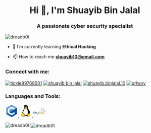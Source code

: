 <h1 align="center">Hi 👋, I'm Shuayib Bin Jalal</h1>
<h3 align="center">A passionate cyber security specialist</h3>

<p align="left"> <img src="https://komarev.com/ghpvc/?username=dreadb0t&label=Profile%20views&color=0e75b6&style=flat" alt="dreadb0t" /> </p>

- 🌱 I’m currently learning **Ethical Hacking**

- 📫 How to reach me **shuayib10@gmail.com**

<h3 align="left">Connect with me:</h3>
<p align="left">
<a href="https://twitter.com/tickle99768501" target="blank"><img align="center" src="https://raw.githubusercontent.com/rahuldkjain/github-profile-readme-generator/master/src/images/icons/Social/twitter.svg" alt="tickle99768501" height="30" width="40" /></a>
<a href="https://linkedin.com/in/shuayib bin jalal" target="blank"><img align="center" src="https://raw.githubusercontent.com/rahuldkjain/github-profile-readme-generator/master/src/images/icons/Social/linked-in-alt.svg" alt="shuayib bin jalal" height="30" width="40" /></a>
<a href="https://fb.com/shuayib.binjalal.10" target="blank"><img align="center" src="https://raw.githubusercontent.com/rahuldkjain/github-profile-readme-generator/master/src/images/icons/Social/facebook.svg" alt="shuayib.binjalal.10" height="30" width="40" /></a>
<a href="https://instagram.com/qrlwxv" target="blank"><img align="center" src="https://raw.githubusercontent.com/rahuldkjain/github-profile-readme-generator/master/src/images/icons/Social/instagram.svg" alt="qrlwxv" height="30" width="40" /></a>
</p>

<h3 align="left">Languages and Tools:</h3>
<p align="left"> <a href="https://www.cprogramming.com/" target="_blank" rel="noreferrer"> <img src="https://raw.githubusercontent.com/devicons/devicon/master/icons/c/c-original.svg" alt="c" width="40" height="40"/> </a> <a href="https://www.linux.org/" target="_blank" rel="noreferrer"> <img src="https://raw.githubusercontent.com/devicons/devicon/master/icons/linux/linux-original.svg" alt="linux" width="40" height="40"/> </a> <a href="https://www.mysql.com/" target="_blank" rel="noreferrer"> <img src="https://raw.githubusercontent.com/devicons/devicon/master/icons/mysql/mysql-original-wordmark.svg" alt="mysql" width="40" height="40"/> </a> </p>

<p><img align="left" src="https://github-readme-stats.vercel.app/api/top-langs?username=dreadb0t&show_icons=true&locale=en&layout=compact" alt="dreadb0t" /></p>

<p>&nbsp;<img align="center" src="https://github-readme-stats.vercel.app/api?username=dreadb0t&show_icons=true&locale=en" alt="dreadb0t" /></p>
